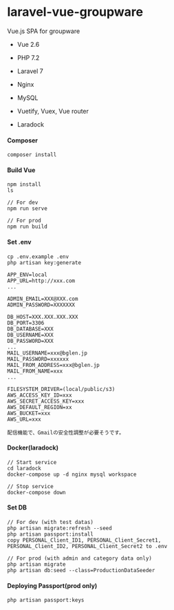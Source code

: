 # laravel-vue-groupware
Vue.js SPA for groupware

* Vue 2.6
* PHP 7.2
* Laravel 7
* Nginx
* MySQL

* Vuetify, Vuex, Vue router

* Laradock


#### Composer
```
composer install
```

#### Build Vue
```
npm install
ls

// For dev
npm run serve

// For prod
npm run build
```

#### Set .env
```
cp .env.example .env
php artisan key:generate

APP_ENV=local
APP_URL=http://xxx.com
...

ADMIN_EMAIL=XXX@XXX.com
ADMIN_PASSWORD=XXXXXXX

DB_HOST=XXX.XXX.XXX.XXX
DB_PORT=3306
DB_DATABASE=XXX
DB_USERNAME=XXX
DB_PASSWORD=XXX
...
MAIL_USERNAME=xxx@bglen.jp
MAIL_PASSWORD=xxxxxx
MAIL_FROM_ADDRESS=xxx@bglen.jp
MAIL_FROM_NAME=xxx
...

FILESYSTEM_DRIVER=(local/public/s3)
AWS_ACCESS_KEY_ID=xxx
AWS_SECRET_ACCESS_KEY=xxx
AWS_DEFAULT_REGION=xx
AWS_BUCKET=xxx
AWS_URL=xxx

配信機能で、Gmailの安全性調整が必要そうです。
```

#### Docker(laradock)
```
// Start service
cd laradock
docker-compose up -d nginx mysql workspace

// Stop service
docker-compose down
```

#### Set DB
```
// For dev (with test datas)
php artisan migrate:refresh --seed
php artisan passport:install
copy PERSONAL_Client_ID1, PERSONAL_Client_Secret1, PERSONAL_Client_ID2, PERSONAL_Client_Secret2 to .env

// For prod (with admin and category data only)
php artisan migrate
php artisan db:seed --class=ProductionDataSeeder
```

#### Deploying Passport(prod only)
```
php artisan passport:keys
```